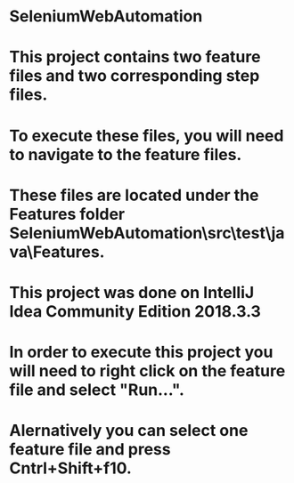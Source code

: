 # SeleniumWebAutomation
# This project contains two feature files and two corresponding step files.
# To execute these files, you will need to navigate to the feature files.
# These files are located under the Features folder SeleniumWebAutomation\src\test\java\Features.
# This project was done on IntelliJ Idea Community Edition 2018.3.3
# In order to execute this project you will need to right click on the feature file and select "Run...".
# Alernatively you can select one feature file and press Cntrl+Shift+f10.
